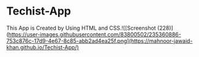 # Techist-App

This App is Created by Using HTML and CSS.![[Screenshot (228)](https://user-images.githubusercontent.com/83800502/235360886-753c876c-17d9-4e67-8c85-abb2ad4ea25f.png](https://mahnoor-jawaid-khan.github.io/Techist-App/)
